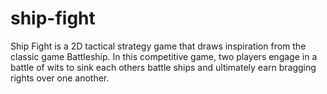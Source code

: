 # ship-fight

 Ship Fight is a 2D tactical strategy game that draws inspiration from the classic game Battleship. In this competitive game, two players engage in a battle of wits to sink each others battle ships and ultimately earn bragging rights over one another.